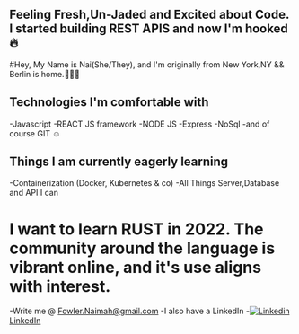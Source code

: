 
## Feeling Fresh,Un-Jaded and Excited about Code. I started building REST APIS and now I'm hooked 🔥

#Hey, My Name is Nai(She/They), and I'm originally from New York,NY && Berlin is home.💫🏳️‍🌈

## Technologies I'm comfortable with
-Javascript
-REACT JS framework
-NODE JS
-Express
-NoSql
-and of course GIT ☺️

## Things I am currently eagerly learning
-Containerization (Docker, Kubernetes & co)
-All Things Server,Database and API I can

# I want to learn RUST in 2022. The community around the language is vibrant online, and it's use aligns with interest. 

 -Write me @ Fowler.Naimah@gmail.com
 -I also have a LinkedIn
 -[![Linkedin](https://i.stack.imgur.com/gVE0j.png) LinkedIn](https://www.linkedin.com/in/nai-fowler/)

